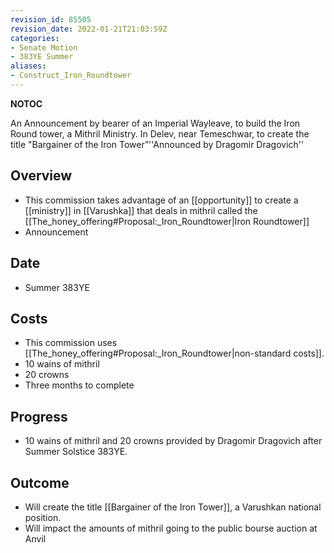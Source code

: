 ```yaml
---
revision_id: 85505
revision_date: 2022-01-21T21:03:59Z
categories:
- Senate Motion
- 383YE Summer
aliases:
- Construct_Iron_Roundtower
---
```



__NOTOC__

An Announcement by bearer of an Imperial Wayleave, to build the Iron Round tower, a Mithril Ministry. In Delev, near Temeschwar, to create the title "Bargainer of the Iron Tower”''Announced by Dragomir Dragovich''
## Overview
* This commission takes advantage of an [[opportunity]] to create a [[ministry]] in [[Varushka]] that deals in mithril called the [[The_honey_offering#Proposal:_Iron_Roundtower|Iron Roundtower]]
* Announcement
## Date
* Summer 383YE
## Costs
* This commission uses [[The_honey_offering#Proposal:_Iron_Roundtower|non-standard costs]].
* 10 wains of mithril
* 20 crowns
* Three months to complete
## Progress
* 10 wains of mithril and 20 crowns provided by Dragomir Dragovich after Summer Solstice 383YE.

## Outcome
* Will create the title [[Bargainer of the Iron Tower]], a Varushkan national position.
* Will impact the amounts of mithril going to the public bourse auction at Anvil
